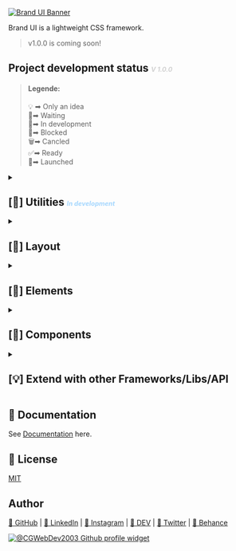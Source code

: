 <a href="https://brandui.gitbook.io/brand-ui-docs/" target="_blank"><img src="https://user-images.githubusercontent.com/122671813/230696424-8b658d50-dbf6-4795-8e6f-d12cb778bdf0.png" alt="Brand UI Banner" aria-label="Brand UI Banner"></a>

Brand UI is a lightweight CSS framework.

> v1.0.0 is coming soon!

## Project development status <span style="color: rgba(168, 168, 168, 0.5); font-style: italic; font-size: .8rem;">V 1.0.0</span>

> #### Legende:
> 💡 ➡ Only an idea<br>
> 📝➡ Waiting<br>
> 🔨➡ In development<br>
> 🔐➡ Blocked<br>
> 🗑️➡ Cancled<br>
> ✅➡ Ready<br>
> 🚀➡ Launched<br>


<details>
  <summary><h2>[🔨] Utilities <span style="color: #4db2ff80; font-style: italic; font-size: .8rem;">In development</span></h2></summary>
   [✅] Colors<br>
   [✅] Typography<br>
   [🔨] Visibility<br>
   [📝] Spacing<br>
   [📝] Borders<br>
   [📝] Cursors<br>
   [📝] Devider<br>
   [📝] Positions<br>
   [📝] Shapes<br>
</details>

<details>
  <summary><h2>[📝] Layout</h2></summary>
  [📝] Flexbox<br>
  [📝] Grid<br>
  [📝] Responsive<br>
</details>

<details>
  <summary><h2>[📝] Elements</h2></summary>
  [📝] Header<br>
  [📝] Footer<br>
  [📝] A few sections<br>
  [📝] Forms<br>
</details>

<details>
  <summary><h2>[📝] Components</h2></summary>
  [📝] Buttons<br>
  [📝] Tables<br>
  [📝] Cards<br>
  [📝] Inputs<br>
  [📝] Avatars<br>
  [📝] Modals<br>
  [📝] Toasts<br>
  [📝] Badges<br>
  [📝] Progressbar<br>
  [📝] Tabs<br>
  [📝] Tooltips<br>
  [📝] Spinner<br>
</details>

<details>
  <summary><h2>[💡] Extend with other Frameworks/Libs/API</h2></summary>
  [💡] Animate.style [GitHub](https://github.com/animate-css/animate.css) | [Demo](https://animate.style/)<br>
  [💡] Canvas Confetti [GitHub](https://github.com/catdad/canvas-confetti) | [Demo](https://www.kirilv.com/canvas-confetti/)<br>
  [💡] Google Icons [GitHub](https://github.com/google/material-design-icons) | [Demo](https://fonts.google.com/icons)<br>
  [💡] Bootstrap5 Icons [GitHub](https://github.com/twbs/icons) | [Demo](https://icons.getbootstrap.com/)<br>
</details>

## 📓 Documentation
See [Documentation](https://brandui.gitbook.io/brand-ui-docs/) here.

## 📄 License
[MIT](https://choosealicense.com/licenses/mit/)

## Author

[🔗 GitHub](https://www.github.com/CGWebDev2003) | [🔗 LinkedIn](https://www.linkedin.com/in/colin-grahm-a79422252/) | [🔗 Instagram](https://www.instagram.com/colingrahm.dev/) | [🔗 DEV](https://dev.to/cgwebdev2003) | [🔗 Twitter](https://twitter.com/CGWebDev2003) | [🔗 Behance](https://www.behance.net/colingrahm1)

<a href="https://github.com/CGWebDev2003" target="_blank" title="@CGWebDev2003's profile on GitHub">
  <img style=" max-height: 3.5rem; width: auto;" src="https://user-images.githubusercontent.com/122671813/230698709-1c19cf20-d910-4583-91dd-33ad1253ed6f.svg" alt="@CGWebDev2003 Github profile widget" aria-label="@CGWebDev2003's profile on GitHub">
</a>


